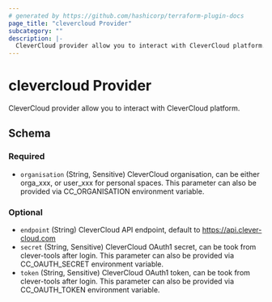 ```yaml
---
# generated by https://github.com/hashicorp/terraform-plugin-docs
page_title: "clevercloud Provider"
subcategory: ""
description: |-
  CleverCloud provider allow you to interact with CleverCloud platform.
---
```


# clevercloud Provider

CleverCloud provider allow you to interact with CleverCloud platform.



<!-- schema generated by tfplugindocs -->
## Schema

### Required

- `organisation` (String, Sensitive) CleverCloud organisation, can be either orga_xxx, or user_xxx for personal spaces. This parameter can also be provided via CC_ORGANISATION environment variable.

### Optional

- `endpoint` (String) CleverCloud API endpoint, default to https://api.clever-cloud.com
- `secret` (String, Sensitive) CleverCloud OAuth1 secret, can be took from clever-tools after login. This parameter can also be provided via CC_OAUTH_SECRET environment variable.
- `token` (String, Sensitive) CleverCloud OAuth1 token, can be took from clever-tools after login. This parameter can also be provided via CC_OAUTH_TOKEN environment variable.
